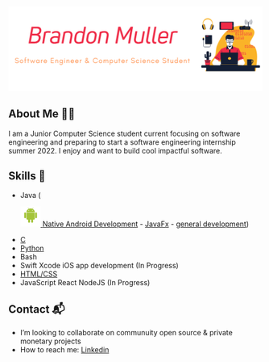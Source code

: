 ![](https://raw.githubusercontent.com/Commando-Brando/Commando-Brando/f7a5c1c11b7ab4f899f8be2c77b967caa146c11f/main_banner.svg)

## About Me :man_technologist:	

I am a Junior Computer Science student current focusing on software engineering and preparing to start a software engineering internship summer 2022.
I enjoy and want to build cool impactful software.

## Skills :toolbox:	
* Java (<p align="left"> <a href="https://developer.android.com" target="_blank" rel="noreferrer"> <img src="https://raw.githubusercontent.com/devicons/devicon/master/icons/android/android-original-wordmark.svg" alt="android" width="40" height="40"/> </a>[Native Android Development](https://github.com/Commando-Brando/SimpleTweet) - [JavaFx](https://github.com/WilliamG123/HotelManagementSystem) - [general development](https://github.com/Commando-Brando/Knapsack))
* [C](https://github.com/Commando-Brando/C-Skills) 
* [Python](https://github.com/Commando-Brando/AlfredBot) 
* Bash
* Swift Xcode iOS app development (In Progress)
* [HTML/CSS](https://github.com/Commando-Brando/The-Hub)
* JavaScript React NodeJS (In Progress)

## Contact :mailbox_with_mail:	
-  I’m looking to collaborate on communuity open source & private monetary projects
-  How to reach me: [Linkedin](https://www.linkedin.com/in/brandon-muller/)


<!--
**Commando-Brando/Commando-Brando** is a ✨ _special_ ✨ repository because its `README.md` (this file) appears on your GitHub profile.

Here are some ideas to get you started:

- 🔭 I’m currently working on ...
- 🌱 I’m currently learning ...
- 👯 I’m looking to collaborate on ...
- 🤔 I’m looking for help with ...
- 💬 Ask me about ...
- 📫 How to reach me: ...
- 😄 Pronouns: ...
- ⚡ Fun fact: ...
-->
